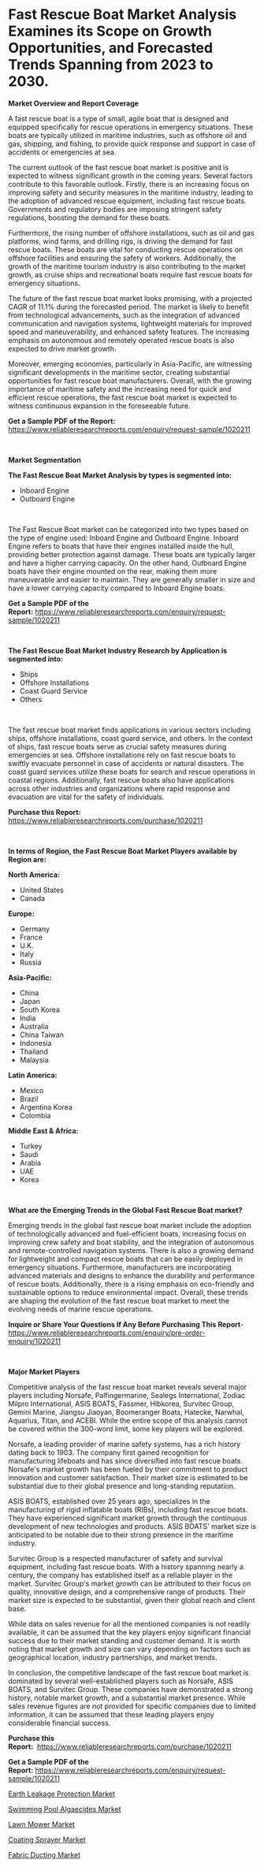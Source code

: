 <p><h1>Fast Rescue Boat Market Analysis Examines its Scope on Growth Opportunities, and Forecasted Trends Spanning from 2023 to 2030.</h1></p><p><strong>Market Overview and Report Coverage</strong></p>
<p><p>A fast rescue boat is a type of small, agile boat that is designed and equipped specifically for rescue operations in emergency situations. These boats are typically utilized in maritime industries, such as offshore oil and gas, shipping, and fishing, to provide quick response and support in case of accidents or emergencies at sea.</p><p>The current outlook of the fast rescue boat market is positive and is expected to witness significant growth in the coming years. Several factors contribute to this favorable outlook. Firstly, there is an increasing focus on improving safety and security measures in the maritime industry, leading to the adoption of advanced rescue equipment, including fast rescue boats. Governments and regulatory bodies are imposing stringent safety regulations, boosting the demand for these boats.</p><p>Furthermore, the rising number of offshore installations, such as oil and gas platforms, wind farms, and drilling rigs, is driving the demand for fast rescue boats. These boats are vital for conducting rescue operations on offshore facilities and ensuring the safety of workers. Additionally, the growth of the maritime tourism industry is also contributing to the market growth, as cruise ships and recreational boats require fast rescue boats for emergency situations.</p><p>The future of the fast rescue boat market looks promising, with a projected CAGR of 11.1% during the forecasted period. The market is likely to benefit from technological advancements, such as the integration of advanced communication and navigation systems, lightweight materials for improved speed and maneuverability, and enhanced safety features. The increasing emphasis on autonomous and remotely operated rescue boats is also expected to drive market growth.</p><p>Moreover, emerging economies, particularly in Asia-Pacific, are witnessing significant developments in the maritime sector, creating substantial opportunities for fast rescue boat manufacturers. Overall, with the growing importance of maritime safety and the increasing need for quick and efficient rescue operations, the fast rescue boat market is expected to witness continuous expansion in the foreseeable future.</p></p>
<p><strong>Get a Sample PDF of the Report:</strong> <a href="https://www.reliableresearchreports.com/enquiry/request-sample/1020211">https://www.reliableresearchreports.com/enquiry/request-sample/1020211</a></p>
<p>&nbsp;</p>
<p><strong>Market Segmentation</strong></p>
<p><strong>The Fast Rescue Boat Market Analysis by types is segmented into:</strong></p>
<p><ul><li>Inboard Engine</li><li>Outboard Engine</li></ul></p>
<p>&nbsp;</p>
<p><p>The Fast Rescue Boat market can be categorized into two types based on the type of engine used: Inboard Engine and Outboard Engine. Inboard Engine refers to boats that have their engines installed inside the hull, providing better protection against damage. These boats are typically larger and have a higher carrying capacity. On the other hand, Outboard Engine boats have their engine mounted on the rear, making them more maneuverable and easier to maintain. They are generally smaller in size and have a lower carrying capacity compared to Inboard Engine boats.</p></p>
<p><strong>Get a Sample PDF of the Report:</strong>&nbsp;<a href="https://www.reliableresearchreports.com/enquiry/request-sample/1020211">https://www.reliableresearchreports.com/enquiry/request-sample/1020211</a></p>
<p>&nbsp;</p>
<p><strong>The Fast Rescue Boat Market Industry Research by Application is segmented into:</strong></p>
<p><ul><li>Ships</li><li>Offshore Installations</li><li>Coast Guard Service</li><li>Others</li></ul></p>
<p>&nbsp;</p>
<p><p>The fast rescue boat market finds applications in various sectors including ships, offshore installations, coast guard service, and others. In the context of ships, fast rescue boats serve as crucial safety measures during emergencies at sea. Offshore installations rely on fast rescue boats to swiftly evacuate personnel in case of accidents or natural disasters. The coast guard services utilize these boats for search and rescue operations in coastal regions. Additionally, fast rescue boats also have applications across other industries and organizations where rapid response and evacuation are vital for the safety of individuals.</p></p>
<p><strong>Purchase this Report:</strong>&nbsp; <a href="https://www.reliableresearchreports.com/purchase/1020211">https://www.reliableresearchreports.com/purchase/1020211</a></p>
<p>&nbsp;</p>
<p><strong>In terms of Region, the Fast Rescue Boat Market Players available by Region are:</strong></p>
<p>
    <p> <strong> North America: </strong>
        <ul>
            <li>United States</li>
            <li>Canada</li>
        </ul>
        </p> 
    <p> <strong> Europe: </strong>
        <ul>
            <li>Germany</li>
            <li>France</li>
            <li>U.K.</li>
            <li>Italy</li>
            <li>Russia</li>
        </ul>
        </p> 
    <p> <strong> Asia-Pacific: </strong>
        <ul>
            <li>China</li>
            <li>Japan</li>
            <li>South Korea</li>
            <li>India</li>
            <li>Australia</li>
            <li>China Taiwan</li>
            <li>Indonesia</li>
            <li>Thailand</li>
            <li>Malaysia</li>
        </ul>
        </p> 
    <p> <strong> Latin America: </strong>
        <ul>
            <li>Mexico</li>
            <li>Brazil</li>
            <li>Argentina Korea</li>
            <li>Colombia</li>
        </ul>
        </p> 
    <p> <strong> Middle East & Africa: </strong>
        <ul>
            <li>Turkey</li>
            <li>Saudi</li>
            <li>Arabia</li>
            <li>UAE</li>
            <li>Korea</li>
        </ul>
    </p>
    </p>
<p>&nbsp;</p>
<p><strong>What are the Emerging Trends in the Global Fast Rescue Boat market?</strong></p>
<p><p>Emerging trends in the global fast rescue boat market include the adoption of technologically advanced and fuel-efficient boats, increasing focus on improving crew safety and boat stability, and the integration of autonomous and remote-controlled navigation systems. There is also a growing demand for lightweight and compact rescue boats that can be easily deployed in emergency situations. Furthermore, manufacturers are incorporating advanced materials and designs to enhance the durability and performance of rescue boats. Additionally, there is a rising emphasis on eco-friendly and sustainable options to reduce environmental impact. Overall, these trends are shaping the evolution of the fast rescue boat market to meet the evolving needs of marine rescue operations.</p></p>
<p><strong>Inquire or Share Your Questions If Any Before Purchasing This Report</strong>- <a href="https://www.reliableresearchreports.com/enquiry/pre-order-enquiry/1020211">https://www.reliableresearchreports.com/enquiry/pre-order-enquiry/1020211</a></p>
<p>&nbsp;</p>
<p><strong>Major Market Players</strong></p>
<p><p>Competitive analysis of the fast rescue boat market reveals several major players including Norsafe, Palfingermarine, Sealegs International, Zodiac Milpro International, ASIS BOATS, Fassmer, Hlbkorea, Survitec Group, Gemini Marine, Jiangsu Jiaoyan, Boomeranger Boats, Hatecke, Narwhal, Aquarius, Titan, and ACEBI. While the entire scope of this analysis cannot be covered within the 300-word limit, some key players will be explored.</p><p>Norsafe, a leading provider of marine safety systems, has a rich history dating back to 1903. The company first gained recognition for manufacturing lifeboats and has since diversified into fast rescue boats. Norsafe's market growth has been fueled by their commitment to product innovation and customer satisfaction. Their market size is estimated to be substantial due to their global presence and long-standing reputation.</p><p>ASIS BOATS, established over 25 years ago, specializes in the manufacturing of rigid inflatable boats (RIBs), including fast rescue boats. They have experienced significant market growth through the continuous development of new technologies and products. ASIS BOATS' market size is anticipated to be notable due to their strong presence in the maritime industry.</p><p>Survitec Group is a respected manufacturer of safety and survival equipment, including fast rescue boats. With a history spanning nearly a century, the company has established itself as a reliable player in the market. Survitec Group's market growth can be attributed to their focus on quality, innovative design, and a comprehensive range of products. Their market size is expected to be substantial, given their global reach and client base.</p><p>While data on sales revenue for all the mentioned companies is not readily available, it can be assumed that the key players enjoy significant financial success due to their market standing and customer demand. It is worth noting that market growth and size can vary depending on factors such as geographical location, industry partnerships, and market trends.</p><p>In conclusion, the competitive landscape of the fast rescue boat market is dominated by several well-established players such as Norsafe, ASIS BOATS, and Survitec Group. These companies have demonstrated a strong history, notable market growth, and a substantial market presence. While sales revenue figures are not provided for specific companies due to limited information, it can be assumed that these leading players enjoy considerable financial success.</p></p>
<p><strong>Purchase this Report:</strong>&nbsp;&nbsp;<a href="https://www.reliableresearchreports.com/purchase/1020211">https://www.reliableresearchreports.com/purchase/1020211</a></p>
<p></p>
<p><strong>Get a Sample PDF of the Report:</strong>&nbsp;<a href="https://www.reliableresearchreports.com/enquiry/request-sample/1020211">https://www.reliableresearchreports.com/enquiry/request-sample/1020211</a></p>
<p><p><a href="https://www.linkedin.com/pulse/earth-leakage-protection-market-size-share-global-analysis-report-rweye/">Earth Leakage Protection Market</a></p><p><a href="https://medium.com/@mayekuhic/swimming-pool-algaecides-market-furnishes-information-on-market-share-market-trends-and-market-5bcfb7a25037">Swimming Pool Algaecides Market</a></p><p><a href="https://www.linkedin.com/pulse/lawn-mower-market-research-report-unlocks-analysis-financial-cn4xe/">Lawn Mower Market</a></p><p><a href="https://www.linkedin.com/pulse/coating-sprayer-market-research-report-provides-thorough-mgrbe/">Coating Sprayer Market</a></p><p><a href="https://medium.com/@ikeschumm/fabric-ducting-market-outlook-industry-overview-and-forecast-2023-to-2030-64bc9446eb35">Fabric Ducting Market</a></p></p>